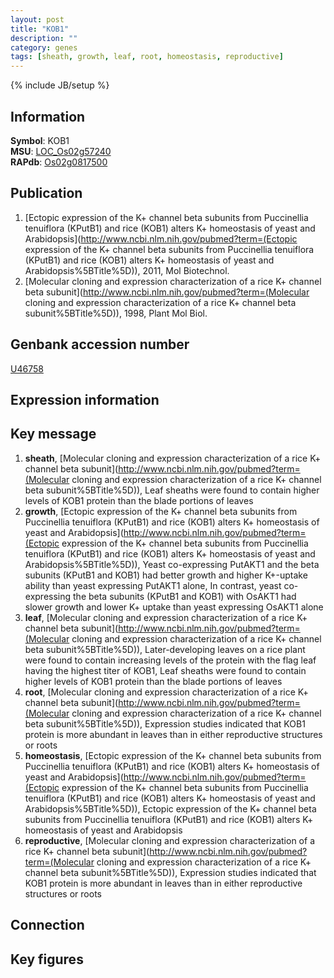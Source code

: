 ```yaml
---
layout: post
title: "KOB1"
description: ""
category: genes
tags: [sheath, growth, leaf, root, homeostasis, reproductive]
---
```

{% include JB/setup %}

## Information
__Symbol__: KOB1  
__MSU__: [LOC_Os02g57240](http://rice.plantbiology.msu.edu/cgi-bin/ORF_infopage.cgi?orf=LOC_Os02g57240)  
__RAPdb__: [Os02g0817500](http://rapdb.dna.affrc.go.jp/viewer/gbrowse_details/irgsp1?name=Os02g0817500)  

## Publication
1. [Ectopic expression of the K+ channel beta subunits from Puccinellia tenuiflora (KPutB1) and rice (KOB1) alters K+ homeostasis of yeast and Arabidopsis](http://www.ncbi.nlm.nih.gov/pubmed?term=(Ectopic expression of the K+ channel beta subunits from Puccinellia tenuiflora (KPutB1) and rice (KOB1) alters K+ homeostasis of yeast and Arabidopsis%5BTitle%5D)), 2011, Mol Biotechnol.
2. [Molecular cloning and expression characterization of a rice K+ channel beta subunit](http://www.ncbi.nlm.nih.gov/pubmed?term=(Molecular cloning and expression characterization of a rice K+ channel beta subunit%5BTitle%5D)), 1998, Plant Mol Biol.

## Genbank accession number
[U46758](http://www.ncbi.nlm.nih.gov/nuccore/U46758)

## Expression information

## Key message
1. __sheath__, [Molecular cloning and expression characterization of a rice K+ channel beta subunit](http://www.ncbi.nlm.nih.gov/pubmed?term=(Molecular cloning and expression characterization of a rice K+ channel beta subunit%5BTitle%5D)),  Leaf sheaths were found to contain higher levels of KOB1 protein than the blade portions of leaves
2. __growth__, [Ectopic expression of the K+ channel beta subunits from Puccinellia tenuiflora (KPutB1) and rice (KOB1) alters K+ homeostasis of yeast and Arabidopsis](http://www.ncbi.nlm.nih.gov/pubmed?term=(Ectopic expression of the K+ channel beta subunits from Puccinellia tenuiflora (KPutB1) and rice (KOB1) alters K+ homeostasis of yeast and Arabidopsis%5BTitle%5D)),  Yeast co-expressing PutAKT1 and the beta subunits (KPutB1 and KOB1) had better growth and higher K+-uptake ability than yeast expressing PutAKT1 alone, In contrast, yeast co-expressing the beta subunits (KPutB1 and KOB1) with OsAKT1 had slower growth and lower K+ uptake than yeast expressing OsAKT1 alone
3. __leaf__, [Molecular cloning and expression characterization of a rice K+ channel beta subunit](http://www.ncbi.nlm.nih.gov/pubmed?term=(Molecular cloning and expression characterization of a rice K+ channel beta subunit%5BTitle%5D)),  Later-developing leaves on a rice plant were found to contain increasing levels of the protein with the flag leaf having the highest titer of KOB1, Leaf sheaths were found to contain higher levels of KOB1 protein than the blade portions of leaves
4. __root__, [Molecular cloning and expression characterization of a rice K+ channel beta subunit](http://www.ncbi.nlm.nih.gov/pubmed?term=(Molecular cloning and expression characterization of a rice K+ channel beta subunit%5BTitle%5D)),  Expression studies indicated that KOB1 protein is more abundant in leaves than in either reproductive structures or roots
5. __homeostasis__, [Ectopic expression of the K+ channel beta subunits from Puccinellia tenuiflora (KPutB1) and rice (KOB1) alters K+ homeostasis of yeast and Arabidopsis](http://www.ncbi.nlm.nih.gov/pubmed?term=(Ectopic expression of the K+ channel beta subunits from Puccinellia tenuiflora (KPutB1) and rice (KOB1) alters K+ homeostasis of yeast and Arabidopsis%5BTitle%5D)), Ectopic expression of the K+ channel beta subunits from Puccinellia tenuiflora (KPutB1) and rice (KOB1) alters K+ homeostasis of yeast and Arabidopsis
6. __reproductive__, [Molecular cloning and expression characterization of a rice K+ channel beta subunit](http://www.ncbi.nlm.nih.gov/pubmed?term=(Molecular cloning and expression characterization of a rice K+ channel beta subunit%5BTitle%5D)),  Expression studies indicated that KOB1 protein is more abundant in leaves than in either reproductive structures or roots

## Connection

## Key figures


